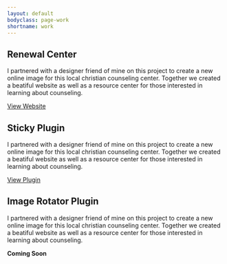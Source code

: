 ```yaml
---
layout: default
bodyclass: page-work
shortname: work
---
```

<article class="renewal">
  <div>
    <h1>Renewal Center</h1>
    <p>I partnered with a designer friend of mine on this project to create a new online image for this local christian counseling center. Together we created a beatiful website as well as a resource center for those interested in learning about counseling.</p>
    <a target="_blank" href="http://renewalcenter.org">View Website</a>
  </div>
</article>

<article class="sticky">
  <div>
    <h1>Sticky Plugin</h1>
    <p>I partnered with a designer friend of mine on this project to create a new online image for this local christian counseling center. Together we created a beatiful website as well as a resource center for those interested in learning about counseling.</p>
    <a target="_blank" href="http://labs.anthonygarand.com/sticky">View Plugin</a>
  </div>
</article>

<article class="imagerotator">
  <div>
    <h1>Image Rotator Plugin</h1>
    <p>I partnered with a designer friend of mine on this project to create a new online image for this local christian counseling center. Together we created a beatiful website as well as a resource center for those interested in learning about counseling.</p>
    <strong>Coming Soon</strong>
  </div>
</article>